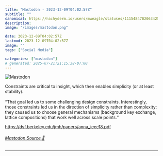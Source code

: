 ```yaml
---
title: "Mastodon - 2023-12-09T04:02:57Z"
subtitle: ""
canonical: https://hachyderm.io/users/mweagle/statuses/111548470206342591
description:
image: "/images/mastodon.png"

date: 2023-12-09T04:02:57Z
lastmod: 2023-12-09T04:02:57Z
image: ""
tags: ["Social Media"]

categories: ["mastodon"]
# generated: 2025-07-21T21:15:38-07:00
---
```

![Mastodon](/images/mastodon.png)

<p>Constraints are critical to insight, which then enables simplicity (or at least stability).<br /> <br />“That goal led us to some challenging design constraints. Interestingly, those constraints led us in the direction of simplicity rather than complexity: they caused us to choose general mechanisms (background key exchange, lattice compositions) that work well across scale points.“</p><p><a href="https://dsf.berkeley.edu/jmh/papers/anna_ieee18.pdf" target="_blank" rel="nofollow noopener noreferrer" translate="no"><span class="invisible">https://</span><span class="ellipsis">dsf.berkeley.edu/jmh/papers/an</span><span class="invisible">na_ieee18.pdf</span></a></p>


###### [Mastodon Source 🐘](https://hachyderm.io/@mweagle/111548470206342591)

___

